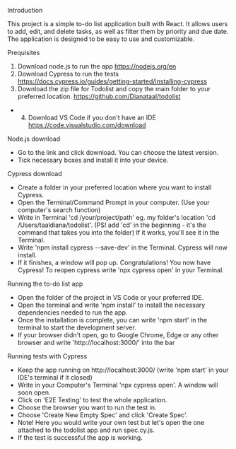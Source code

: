 Introduction

This project is a simple to-do list application built with React. It allows users to add, edit, and delete tasks, as well as filter them by priority and due date. The application is designed to be easy to use and customizable.

Prequisites
1. Download node.js to run the app
https://nodejs.org/en
2. Download Cypress to run the tests
https://docs.cypress.io/guides/getting-started/installing-cypress
3. Download the zip file for Todolist and copy the main folder to your preferred location.
https://github.com/Dianataal/todolist
* 4. Download VS Code if you don't have an IDE
https://code.visualstudio.com/download

Node.js download
* Go to the link and click download. You can choose the latest version.
* Tick necessary boxes and install it into your device.

Cypress download
* Create a folder in your preferred location where you want to install Cypress.
* Open the Terminal/Command Prompt in your computer. (Use your computer's search function)
* Write in Terminal 'cd /your/project/path' eg. my folder's location 'cd /Users/taaldiana/todolist'. (PS! add 'cd' in the beginning - it's the command that takes you into the folder) If it works, you'll see it in the Terminal.
* Write 'npm install cypress --save-dev' in the Terminal. Cypress will now install.
* If it finishes, a window will pop up. Congratulations! You now have Cypress!
To reopen cypress write 'npx cypress open' in your Terminal.

Running the to-do list app 
* Open the folder of the project in VS Code or your preferred IDE.
* Open the terminal and write 'npm install' to install the necessary dependencies needed to run the app.
* Once the installation is complete, you can write 'npm start' in the terminal to start the development server.
* If your browser didn't open, go to Google Chrome, Edge or any other browser and write 'http://localhost:3000/' into the bar

Running tests with Cypress
* Keep the app running on http://localhost:3000/ (write 'npm start' in your IDE's terminal if it closed)
* Write in your Computer's Terminal 'npx cypress open'. A window will soon open.
* Click on 'E2E Testing' to test the whole application.
* Choose the browser you want to run the test in.
* Choose 'Create New Empty Spec' and click 'Create Spec'.
* Note! Here you would write your own test but let's open the one attached to the todolist app and run spec.cy.js.
* If the test is successful the app is working.
